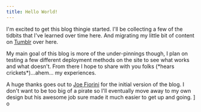```yaml
---
title: Hello World!
---
```


I'm excited to get this blog thingie started. I'll be collecting a few of the tidbits that I've learned over time here. And migrating my little bit of content on [Tumblr](http://rbirnie.tumblr.com/) over here.

My main goal of this blog is more of the under-pinnings though, I plan on testing a few different deployment methods on the site to see what works and what doesn't. From there I hope to share with you folks (\*hears crickets\*)...ahem... my experiences.

A huge thanks goes out to [Joe Fiorini](http://www.userobsessed.net/) for the initial version of the blog. I don't want to be too big of a pirate so I'll eventually move away to my own design but his awesome job sure made it much easier to get up and going. ]
o